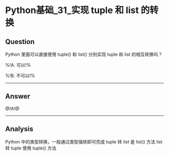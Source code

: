 # Python基础_31_实现 tuple 和 list 的转换

## Question
Python 里面可以直接使用 tuple() 和 list() 分别实现 tuple 和 list 的相互转换吗？

%!A. 可以!%

%!B. 不可以!%

----

## Answer
@!A!@

----

## Analysis

Python 中的类型转换，一般通过类型强转即可完成 tuple 转 list 是 list() 方法 list 转 tuple 使用 tuple() 方法